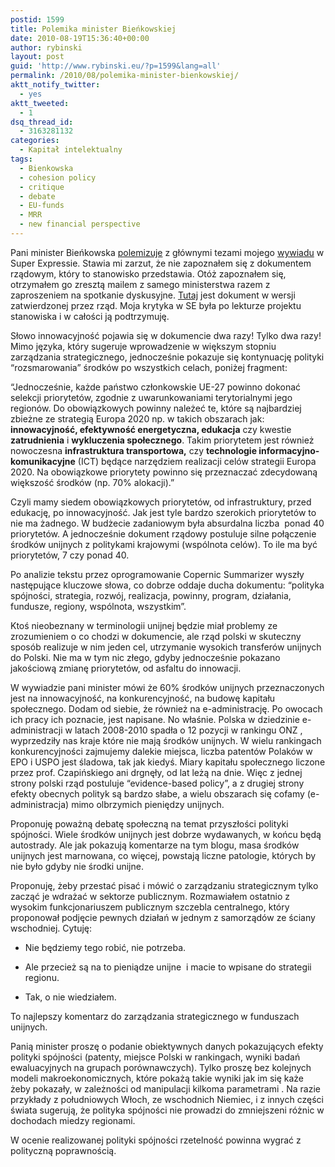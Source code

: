 ```yaml
---
postid: 1599
title: Polemika minister Bieńkowskiej
date: 2010-08-19T15:36:40+00:00
author: rybinski
layout: post
guid: 'http://www.rybinski.eu/?p=1599&lang=all'
permalink: /2010/08/polemika-minister-bienkowskiej/
aktt_notify_twitter:
  - yes
aktt_tweeted:
  - 1
dsq_thread_id:
  - 3163281132
categories:
  - Kapitał intelektualny
tags:
  - Bienkowska
  - cohesion policy
  - critique
  - debate
  - EU-funds
  - MRR
  - new financial perspective
---
```

Pani minister Bieńkowska [polemizuje](http://www.se.pl/wydarzenia/opinie/elzbieta-bienkowska-w-sprawie-nowego-budzetu-potrz_150516.html) z głównymi tezami mojego [wywiadu](http://www.rybinski.eu/?p=1591&lang=pl) w Super Expressie. Stawia mi zarzut, że nie zapoznałem się z dokumentem rządowym, który to stanowisko przedstawia. Otóż zapoznałem się, otrzymałem go zresztą mailem z samego ministerstwa razem z zaproszeniem na spotkanie dyskusyjne. [Tutaj](http://resources.rybinski.eu/resources/viewResource:1c67a6d6-ab90-11df-9c1c-001b24eff4d8) jest dokument w wersji zatwierdzonej przez rząd. Moja krytyka w SE była po lekturze projektu stanowiska i w całości ją podtrzymuję.

<!--more-->Słowo innowacyjność pojawia się w dokumencie dwa razy! Tylko dwa razy! Mimo języka, który sugeruje wprowadzenie w większym stopniu zarządzania strategicznego, jednocześnie pokazuje się kontynuację polityki “rozsmarowania” środków po wszystkich celach, poniżej fragment:

“Jednocześnie, każde państwo członkowskie UE-27 powinno dokonać selekcji priorytetów, zgodnie z uwarunkowaniami terytorialnymi jego regionów. Do obowiązkowych powinny należeć te, które są najbardziej zbieżne ze strategią Europa 2020 np. w takich obszarach jak: **innowacyjność, efektywność energetyczna, edukacja** czy kwestie **zatrudnienia** i **wykluczenia społecznego**. Takim priorytetem jest również nowoczesna **infrastruktura transportowa,** czy **technologie informacyjno-komunikacyjne** (ICT) będące narzędziem realizacji celów strategii Europa 2020. Na obowiązkowe priorytety powinno się przeznaczać zdecydowaną większość środków (np. 70% alokacji).”

Czyli mamy siedem obowiązkowych priorytetów, od infrastruktury, przed edukację, po innowacyjność. Jak jest tyle bardzo szerokich priorytetów to nie ma żadnego. W budżecie zadaniowym była absurdalna liczba  ponad 40 priorytetów. A jednocześnie dokument rządowy postuluje silne połączenie środków unijnych z politykami krajowymi (wspólnota celów). To ile ma być priorytetów, 7 czy ponad 40.

Po analizie tekstu przez oprogramowanie Copernic Summarizer wyszły następujące kluczowe słowa, co dobrze oddaje ducha dokumentu: “polityka spójności, strategia, rozwój, realizacja, powinny, program, działania, fundusze, regiony, wspólnota, wszystkim”.

Ktoś nieobeznany w terminologii unijnej będzie miał problemy ze zrozumieniem o co chodzi w dokumencie, ale rząd polski w skuteczny sposób realizuje w nim jeden cel, utrzymanie wysokich transferów unijnych do Polski. Nie ma w tym nic złego, gdyby jednocześnie pokazano jakościową zmianę priorytetów, od asfaltu do innowacji.

W wywiadzie pani minister mówi że 60% środków unijnych przeznaczonych jest na innowacyjność, na konkurencyjność, na budowę kapitału społecznego. Dodam od siebie, że również na e-administrację. Po owocach ich pracy ich poznacie, jest napisane. No właśnie. Polska w dziedzinie e-administracji w latach 2008-2010 spadła o 12 pozycji w rankingu ONZ , wyprzedziły nas kraje które nie mają środków unijnych. W wielu rankingach konkurencyjności zajmujemy dalekie miejsca, liczba patentów Polaków w EPO i USPO jest śladowa, tak jak kiedyś. Miary kapitału społecznego liczone przez prof. Czapińskiego ani drgnęły, od lat leżą na dnie. Więc z jednej strony polski rząd postuluje “evidence-based policy”, a z drugiej strony efekty obecnych polityk są bardzo słabe, a wielu obszarach się cofamy (e-administracja) mimo olbrzymich pieniędzy unijnych.

Proponuję poważną debatę społeczną na temat przyszłości polityki spójności. Wiele środków unijnych jest dobrze wydawanych, w końcu będą autostrady. Ale jak pokazują komentarze na tym blogu, masa środków unijnych jest marnowana, co więcej, powstają liczne patologie, których by nie było gdyby nie środki unijne.

Proponuję, żeby przestać pisać i mówić o zarządzaniu strategicznym tylko zacząć je wdrażać w sektorze publicznym. Rozmawiałem ostatnio z wysokim funkcjonariuszem publicznym szczebla centralnego, który proponował podjęcie pewnych działań w jednym z samorządów ze ściany wschodniej. Cytuję:

- Nie będziemy tego robić, nie potrzeba.

- Ale przecież są na to pieniądze unijne  i macie to wpisane do strategii regionu.

- Tak, o nie wiedziałem.

To najlepszy komentarz do zarządzania strategicznego w funduszach unijnych.

Panią minister proszę o podanie obiektywnych danych pokazujących efekty polityki spójności (patenty, miejsce Polski w rankingach, wyniki badań ewaluacyjnych na grupach porównawczych). Tylko proszę bez kolejnych modeli makroekonomicznych, które pokażą takie wyniki jak im się każe żeby pokazały, w zależności od manipulacji kilkoma parametrami . Na razie przykłady z południowych Włoch, ze wschodnich Niemiec, i z innych części świata sugerują, że polityka spójności nie prowadzi do zmniejszeni różnic w dochodach miedzy regionami.

W ocenie realizowanej polityki spójności rzetelność powinna wygrać z polityczną poprawnością.
